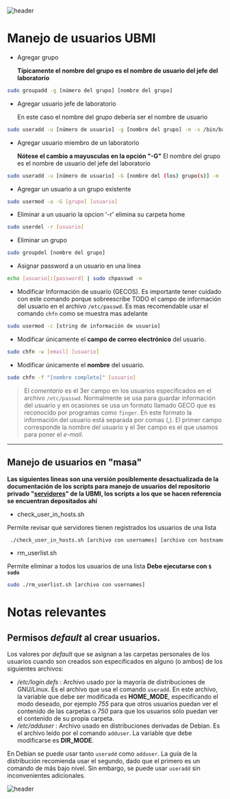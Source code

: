 
![header](/Tutoriales-IFC/assets/header.png)








# Manejo de usuarios UBMI

- Agregar grupo

    **Típicamente el nombre del grupo es el nombre de usuario del jefe del laboratorio**
```bash
sudo groupadd -g [número del grupo] [nombre del grupo]
```
- Agregar usuario jefe de laboratorio 

    En este caso el nombre del grupo debería ser el nombre de usuario
```bash
sudo useradd -u [número de usuario] -g [nombre del grupo] -m -s /bin/bash -c '[nombre humano],,[correo del usuario],' [nombre del usuario]
```
- Agregar usuario miembro de un laboratorio

    **Nótese el cambio a mayusculas en la opción "-G"**
    El nombre del grupo es el nombre de usuario del jefe del laboratorio
```bash
sudo useradd -u [número de usuario] -G [nombre del (los) grupo(s)] -m -s /bin/bash -c '[nombre humano],,[correo del usuario],' [nombre del usuario]
```
- Agregar un usuario a un grupo existente
```bash
sudo usermod -a -G [grupo] [usuario]
```
- Eliminar a un usuario
    la opcion '-r' elimina su carpeta home
```bash
sudo userdel -r [usuario]
```
- Eliminar un grupo
```bash
sudo groupdel [nombre del grupo] 
```

- Asignar password a un usuario en una linea
```bash
echo [usuario]:[password] | sudo chpasswd -m
```

- Modificar Información de usuario (GECOS). Es importante tener cuidado con este comando porque
sobreescribe TODO el campo de información del usuario en el archivo `/etc/passwd`. Es mas
recomendable usar el comando `chfn` como se muestra mas adelante
```bash
sudo usermod -c [string de información de usuario]
```

- Modificar únicamente el **campo de correo electrónico** del usuario.
```bash
sudo chfn -w [email] [usuario]
```

- Modificar únicamente el **nombre**  del usuario.
```bash
sudo chfn -f "[nombre completo]" [usuario]
```


> El *comentario* es el 3er campo en los usuarios especificados en el archivo `/etc/passwd`.
> Normalmente se usa para guardar información del usuario y en ocasiones se usa un formato
> llamado GECO que es reconocido por programas como `finger`. En este formato la información
> del usuario está separada por comas (,). El primer campo corresponde la nombre del usuario
> y el 3er campo es el que usamos para poner el *e-mail*.

___

## Manejo de usuarios en "masa"
__Las siguientes lineas son una versión posiblemente desactualizada de la documentación de los scripts para manejo de usuarios del repositorio privado "[servidores](https://github.com/UBMI-IFC/servidores/tree/main/scripts/manejo_usuarios)" de la UBMI, los scripts a los que se hacen referencia se encuentran depositados ahí__

- check_user_in_hosts.sh

Permite revisar qué servidores tienen registrados los usuarios de una lista

```bash
 ./check_user_in_hosts.sh [archivo con usernames] [archivo con hostnames/IPs/usuario@IPs]
```
- rm_userlist.sh

Permite eliminar a todos los usuarios de una lista __Debe ejecutarse con `$ sudo`__

```bash
sudo ./rm_userlist.sh [archivo con usernames] 
```

# Notas relevantes

## Permisos *default* al crear usuarios.

Los valores por *default* que se asignan a las carpetas personales de los
usuarios cuando son creados son especificados en alguno (o ambos) de
los siguientes archivos:

 - */etc/login.defs* : Archivo usado por la mayoría de distribuciones
      de GNU/Linux. Es el archivo que usa el comando `useradd`. En este
      archivo, la variable que debe ser modificada es **HOME_MODE**, 
      especificando el modo deseado, por ejemplo *755* para que otros 
      usuarios puedan ver el contenido de las carpetas o *750* para
      que los usuarios sólo puedan ver el contenido de su propia carpeta.
 - */etc/adduser* : Archivo usado en distribuciones derivadas de Debian.
      Es el archivo leído por el comando `adduser`. La variable que debe
      modificarse es **DIR_MODE**.
      
 En Debian se puede usar tanto `useradd` como `adduser`. La guía de la
 distribución recomienda usar el segundo, dado que el primero es un
 comando de más bajo nivel. Sin embargo, se puede usar `useradd` sin 
 inconvenientes adicionales.









![header](/Tutoriales-IFC/assets/header.png)

